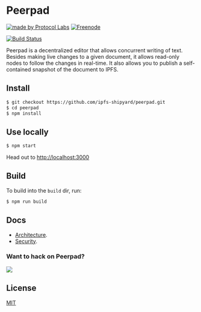 # Peerpad

[![made by Protocol Labs](https://img.shields.io/badge/made%20by-Protocol%20Labs-blue.svg?style=flat-square)](https://protocol.io)
[![Freenode](https://img.shields.io/badge/freenode-%23ipfs-blue.svg?style=flat-square)](http://webchat.freenode.net/?channels=%23ipfs)

[![Build Status](https://travis-ci.org/ipfs-shipyard/peerpad.svg?branch=master)](https://travis-ci.org/ipfs-shipyard/peerpad)

Peerpad is a decentralized editor that allows concurrent writing of text. Besides making live changes to a given document, it allows read-only nodes to follow the changes in real-time. It also allows you to publish a self-contained snapshot of the document to IPFS.

## Install

```bash
$ git checkout https://github.com/ipfs-shipyard/peerpad.git
$ cd peerpad
$ npm install
```

## Use locally

```bash
$ npm start
```

Head out to [http://localhost:3000](http://localhost:3000)

## Build

To build into the `build` dir, run:

```bash
$ npm run build
```

## Docs

* [Architecture](docs/ARCHITECTURE.md).
* [Security](docs/SECURITY.md).

### Want to hack on Peerpad?

[![](https://cdn.rawgit.com/jbenet/contribute-ipfs-gif/master/img/contribute.gif)](https://github.com/ipfs/community/blob/master/contributing.md)

## License

[MIT](https://github.com/ipfs-shipyard/peerpad/blob/master/LICENSE)